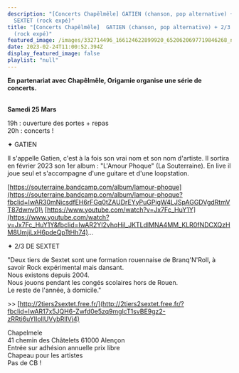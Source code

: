 ```yaml
---
description: "[Concerts Chapêlmêle] GATIEN (chanson, pop alternative) + 2/3 DE
  SEXTET (rock expé)"
title: "[Concerts Chapêlmêle]  GATIEN (chanson, pop alternative) + 2/3 DE SEXTET
  (rock expé)"
featured_image: /images/332714496_166124622899920_6520620697719846268_n.jpg
date: 2023-02-24T11:00:52.394Z
display_featured_image: false
playlist: "null"
---
```

**En partenariat avec Chapêlmêle, Origamie organise une série de concerts.**

\
**Samedi 25 Mars**

19h : ouverture des portes + repas\
20h : concerts !

✦ GATIEN

Il s'appelle Gatien, c'est à la fois son vrai nom et son nom d'artiste. Il sortira en février 2023 son 1er album : "L'Amour Phoque" (La Souterraine). En live il joue seul et s'accompagne d'une guitare et d'une loopstation.

[https://souterraine.bandcamp.com/album/lamour-phoque](https://souterraine.bandcamp.com/album/lamour-phoque?fbclid=IwAR30mNicsdfEH6rFGq0tZAUDrEYyPuGPigW4LJSpAGGDVgdRtmVT87dwnv0)\
[https://www.youtube.com/watch?v=Jx7Fc_HuY1Y](https://www.youtube.com/watch?v=Jx7Fc_HuY1Y&fbclid=IwAR2YI2vhqHil_JKTLdlMNA4MM_KLR0fNDCXQzHM8UmjiLxH6pdeQpTtHh74)...

✦ 2/3 DE SEXTET

"Deux tiers de Sextet sont une formation rouennaise de Branq'N'Roll, à savoir Rock expérimental mais dansant.\
Nous existons depuis 2004.\
Nous jouons pendant les congés scolaires hors de Rouen.\
Le reste de l'année, à domicile."

\>> [http://2tiers2sextet.free.fr/](http://2tiers2sextet.free.fr/?fbclid=IwAR17x5JQH6-Zwfd0e5zq9mglcT1svBE9gz2-zRRti6uYIIollUVybRlIVj4)

Chapelmele\
41 chemin des Châtelets 61000 Alençon\
Entrée sur adhésion annuelle prix libre\
Chapeau pour les artistes\
Pas de CB !